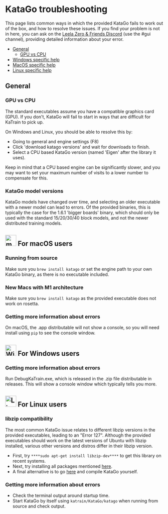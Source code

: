 # KataGo troubleshooting

This page lists common ways in which the provided KataGo fails to work out of the box, and how to resolve these issues.
If you find your problem is not in here, you can ask on the [Leela Zero & Friends Discord](http://discord.gg/AjTPFpN) (use the #gui channel),
 providing detailed information about your error.  


* [General](#General)
    * [GPU vs CPU](#CPU)
* [Windows specific help](#Windows)
* [MacOS specific help](#Mac)
* [Linux specific help](#Linux)



## <a name="General"></a> General

###  <a name="CPU"></a> GPU vs CPU

The standard executables assume you have a compatible graphics card (GPU). 
If you don't, KataGo will fail to start in ways that are difficult for KaTrain to pick up.  

On Windows and Linux, you should be able to resolve this by:

* Going to general and engine settings (F8)
* Click 'download katago versions' and wait for downloads to finish.
* Select a CPU based KataGo version (named 'Eigen' after the library it uses).

Keep in mind that a CPU based engine can be significantly slower, and you may want to set your maximum number of
visits to a lower number to compensate for this.

###  <a name="Models"></a> KataGo model versions

KataGo models have changed over time, and selecting an older executable with a newer model can lead to errors.
Of the provided binaries, this is typically the case for the 1.6.1 'bigger boards' binary, which should
 only be used with the standard 15/20/30/40 block models, and not the newer distributed training models.


## <a name="Mac"></a><img src="https://upload.wikimedia.org/wikipedia/commons/8/8a/Apple_Logo.svg" alt="macOs" height="35"/> For macOS users

### Running from source

Make sure you `brew install katago` or set the engine path to your own KataGo binary, as there is no executable included.

### New Macs with M1 architecture

Make sure you `brew install katago` as the provided executable does not work on rosetta.

### Getting more information about errors

On macOS, the .app distributable will not show a console, so you will need install using `pip` to see the console window.

##  <a name="Windows"></a><img src="https://upload.wikimedia.org/wikipedia/commons/5/5f/Windows_logo_-_2012.svg" alt="Windows" height="35"/> For Windows users

### Getting more information about errors

Run DebugKaTrain.exe, which is released in the .zip file distributable in releases. This will show a console window
 which typically tells you more.


## <a name="Linux"></a><img src="https://upload.wikimedia.org/wikipedia/commons/a/ab/Linux_Logo_in_Linux_Libertine_Font.svg" alt="Linux" height="35"/> For Linux users

### libzip compatibility

The most common KataGo issue relates to different libzip versions in the provided executables,
 leading to an "Error 127".
Although the provided executables should work on the latest versions of Ubuntu with libzip installed, 
 various other versions and distros differ in their libzip version. 

* First, try `****sudo apt-get install libzip-dev****` to get this library on recent systems.
* Next, try installing all packages mentioned [here](INSTALL.md#LinuxTrouble).
* A final alternative is to go [here](https://github.com/lightvector/KataGo) and compile KataGo yourself.

### Getting more information about errors

* Check the terminal output around startup time.
* Start KataGo by itself using `katrain/KataGo/katago` when running from source and check output.